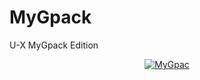 # MyGpack

U-X MyGpack Edition

<p align="center">
   <a href = "https://heroku.com/deploy?template=https://github.com/midnightmadwalk/MyGpack/tree/main&env[BUILD_CMD]=echo%20None&env[INSTALL_CMD]=pip3%20install%20--no-cache-dir%20-r%20requirements.txt&env[BUILD_CMD]=bash%20run&env[ZIP_LINK]=https://github.com/code-rgb/USERGE-X/archive/alpha.zip"><img src="https://www.herokucdn.com/deploy/button.svg" alt="MyGpac" </a>
</p>
<br>
